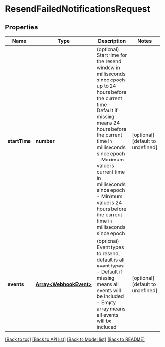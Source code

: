 # ResendFailedNotificationsRequest

## Properties

|Name | Type | Description | Notes|
|------------ | ------------- | ------------- | -------------|
|**startTime** | **number** | (optional) Start time for the resend window in milliseconds since epoch up to 24 hours before the current time - Default if missing means 24 hours before the current time in milliseconds since epoch - Maximum value is current time in milliseconds since epoch - Minimum value is 24 hours before the current time in milliseconds since epoch  | [optional] [default to undefined]|
|**events** | [**Array&lt;WebhookEvent&gt;**](WebhookEvent.md) | (optional) Event types to resend, default is all event types     - Default if missing means all events will be included     - Empty array means all events will be included  | [optional] [default to undefined]|




[[Back to top]](#) [[Back to API list]](../../README.md#documentation-for-api-endpoints) [[Back to Model list]](../../README.md#documentation-for-models) [[Back to README]](../../README.md)

